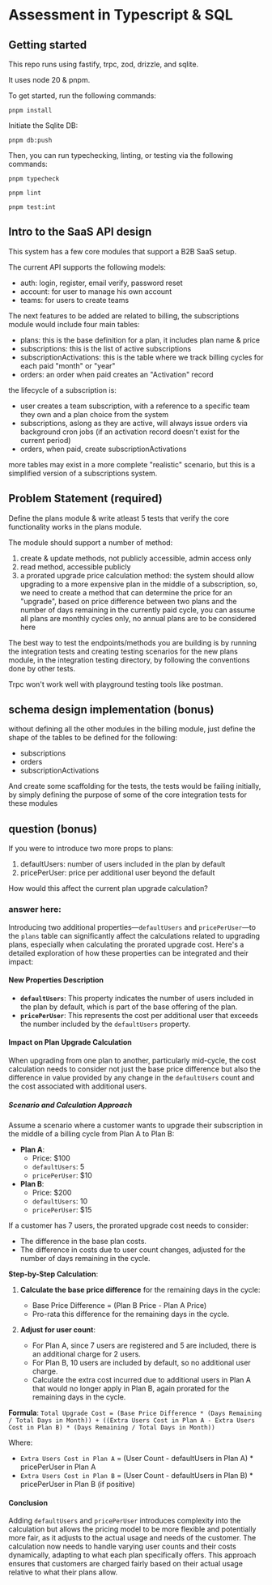 # Assessment in Typescript & SQL

## Getting started

This repo runs using fastify, trpc, zod, drizzle, and sqlite.

It uses node 20 & pnpm.

To get started, run the following commands:
```
pnpm install
```

Initiate the Sqlite DB:
```
pnpm db:push
```

Then, you can run typechecking, linting, or testing via the following commands:
```
pnpm typecheck

pnpm lint

pnpm test:int
```

## Intro to the SaaS API design

This system has a few core modules that support a B2B SaaS setup.

The current API supports the following models:
- auth: login, register, email verify, password reset
- account: for user to manage his own account
- teams: for users to create teams

The next features to be added are related to billing, the subscriptions module would include four main tables:
- plans: this is the base definition for a plan, it includes plan name & price 
- subscriptions: this is the list of active subscriptions
- subscriptionActivations: this is the table where we track billing cycles for each paid "month" or "year"
- orders: an order when paid creates an "Activation" record

the lifecycle of a subscription is:
- user creates a team subscription, with a reference to a specific team they own and a plan choice from the system
- subscriptions, aslong as they are active, will always issue orders via background cron jobs (if an activation record doesn't exist for the current period)
- orders, when paid, create subscriptionActivations

more tables may exist in a more complete "realistic" scenario, but this is a simplified version of a subscriptions system.

## Problem Statement (required)

Define the plans module & write atleast 5 tests that verify the core functionality works in the plans module.

The module should support a number of method:
1. create & update methods, not publicly accessible, admin access only
2. read method, accessible publicly
3. a prorated upgrade price calculation method: the system should allow upgrading to a more expensive plan in the middle of a subscription, so, we need to create a method that can determine the price for an "upgrade", based on price difference between two plans and the number of days remaining in the currently paid cycle, you can assume all plans are monthly cycles only, no annual plans are to be considered here

The best way to test the endpoints/methods you are building is by running the integration tests and creating testing scenarios for the new plans module, in the integration testing directory, by following the conventions done by other tests.

Trpc won't work well with playground testing tools like postman.


## schema design implementation (bonus)

without defining all the other modules in the billing module, just define the shape of the tables to be defined for the following:
- subscriptions
- orders
- subscriptionActivations

And create some scaffolding for the tests, the tests would be failing initially, by simply defining the purpose of some of the core integration tests for these modules

## question (bonus)

If you were to introduce two more props to plans:

1. defaultUsers: number of users included in the plan by default
2. pricePerUser: price per additional user beyond the default

How would this affect the current plan upgrade calculation?

### answer here:

Introducing two additional properties—`defaultUsers` and `pricePerUser`—to the `plans` table can significantly affect the calculations related to upgrading plans, especially when calculating the prorated upgrade cost. Here's a detailed exploration of how these properties can be integrated and their impact:

#### New Properties Description
- **`defaultUsers`**: This property indicates the number of users included in the plan by default, which is part of the base offering of the plan.
- **`pricePerUser`**: This represents the cost per additional user that exceeds the number included by the `defaultUsers` property.

#### Impact on Plan Upgrade Calculation
When upgrading from one plan to another, particularly mid-cycle, the cost calculation needs to consider not just the base price difference but also the difference in value provided by any change in the `defaultUsers` count and the cost associated with additional users.

##### Scenario and Calculation Approach
Assume a scenario where a customer wants to upgrade their subscription in the middle of a billing cycle from Plan A to Plan B:

- **Plan A**: 
  - Price: $100 
  - `defaultUsers`: 5 
  - `pricePerUser`: $10
- **Plan B**: 
  - Price: $200
  - `defaultUsers`: 10
  - `pricePerUser`: $15

If a customer has 7 users, the prorated upgrade cost needs to consider:
- The difference in the base plan costs.
- The difference in costs due to user count changes, adjusted for the number of days remaining in the cycle.

**Step-by-Step Calculation**:
1. **Calculate the base price difference** for the remaining days in the cycle:
   - Base Price Difference = (Plan B Price - Plan A Price)
   - Pro-rata this difference for the remaining days in the cycle.

2. **Adjust for user count**:
   - For Plan A, since 7 users are registered and 5 are included, there is an additional charge for 2 users.
   - For Plan B, 10 users are included by default, so no additional user charge.
   - Calculate the extra cost incurred due to additional users in Plan A that would no longer apply in Plan B, again prorated for the remaining days in the cycle.

**Formula**:
`Total Upgrade Cost = (Base Price Difference * (Days Remaining / Total Days in Month)) +
((Extra Users Cost in Plan A - Extra Users Cost in Plan B) * (Days Remaining / Total Days in Month))`

Where:
- `Extra Users Cost in Plan A` = (User Count - defaultUsers in Plan A) * pricePerUser in Plan A
- `Extra Users Cost in Plan B` = (User Count - defaultUsers in Plan B) * pricePerUser in Plan B (if positive)

#### Conclusion
Adding `defaultUsers` and `pricePerUser` introduces complexity into the calculation but allows the pricing model to be more flexible and potentially more fair, as it adjusts to the actual usage and needs of the customer. The calculation now needs to handle varying user counts and their costs dynamically, adapting to what each plan specifically offers. This approach ensures that customers are charged fairly based on their actual usage relative to what their plans allow.

